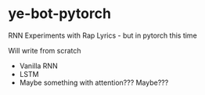 # ye-bot-pytorch
RNN Experiments with Rap Lyrics - but in pytorch this time

Will write from scratch
- Vanilla RNN
- LSTM
- Maybe something with attention??? Maybe???
